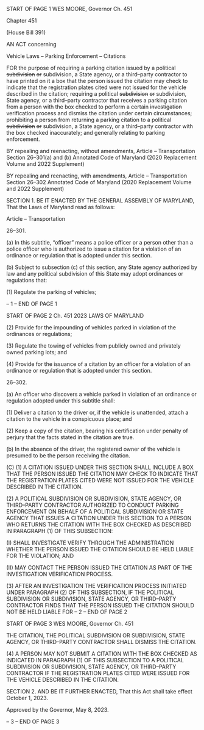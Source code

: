 START OF PAGE 1
WES MOORE, Governor Ch. 451

Chapter 451

(House Bill 391)

AN ACT concerning

Vehicle Laws – Parking Enforcement – Citations

FOR the purpose of requiring a parking citation issued by a political ~~subdivision~~ ~~or~~
subdivision, a State agency, or a third–party contractor to have printed on it a box
that the person issued the citation may check to indicate that the registration plates
cited were not issued for the vehicle described in the citation; requiring a political
~~subdivision~~ ~~or~~ subdivision, State agency, or a third–party contractor that receives a
parking citation from a person with the box checked to perform a certain
~~investigation~~ verification process and dismiss the citation under certain
circumstances; prohibiting a person from returning a parking citation to a political
~~subdivision~~ ~~or~~ subdivision, a State agency, or a third–party contractor with the box
checked inaccurately; and generally relating to parking enforcement.

BY repealing and reenacting, without amendments,
Article – Transportation
Section 26–301(a) and (b)
Annotated Code of Maryland
(2020 Replacement Volume and 2022 Supplement)

BY repealing and reenacting, with amendments,
Article – Transportation
Section 26–302
Annotated Code of Maryland
(2020 Replacement Volume and 2022 Supplement)

SECTION 1. BE IT ENACTED BY THE GENERAL ASSEMBLY OF MARYLAND,
That the Laws of Maryland read as follows:

Article – Transportation

26–301.

(a) In this subtitle, “officer” means a police officer or a person other than a police
officer who is authorized to issue a citation for a violation of an ordinance or regulation that
is adopted under this section.

(b) Subject to subsection (c) of this section, any State agency authorized by law
and any political subdivision of this State may adopt ordinances or regulations that:

(1) Regulate the parking of vehicles;

– 1 –
END OF PAGE 1

START OF PAGE 2
Ch. 451 2023 LAWS OF MARYLAND

(2) Provide for the impounding of vehicles parked in violation of the
ordinances or regulations;

(3) Regulate the towing of vehicles from publicly owned and privately
owned parking lots; and

(4) Provide for the issuance of a citation by an officer for a violation of an
ordinance or regulation that is adopted under this section.

26–302.

(a) An officer who discovers a vehicle parked in violation of an ordinance or
regulation adopted under this subtitle shall:

(1) Deliver a citation to the driver or, if the vehicle is unattended, attach a
citation to the vehicle in a conspicuous place; and

(2) Keep a copy of the citation, bearing his certification under penalty of
perjury that the facts stated in the citation are true.

(b) In the absence of the driver, the registered owner of the vehicle is presumed
to be the person receiving the citation.

(C) (1) A CITATION ISSUED UNDER THIS SECTION SHALL INCLUDE A BOX
THAT THE PERSON ISSUED THE CITATION MAY CHECK TO INDICATE THAT THE
REGISTRATION PLATES CITED WERE NOT ISSUED FOR THE VEHICLE DESCRIBED IN
THE CITATION.

(2) A POLITICAL SUBDIVISION OR SUBDIVISION, STATE AGENCY, OR
THIRD–PARTY CONTRACTOR AUTHORIZED TO CONDUCT PARKING ENFORCEMENT
ON BEHALF OF A POLITICAL SUBDIVISION OR STATE AGENCY THAT ISSUES A
CITATION UNDER THIS SECTION TO A PERSON WHO RETURNS THE CITATION WITH
THE BOX CHECKED AS DESCRIBED IN PARAGRAPH (1) OF THIS SUBSECTION:

(I) SHALL INVESTIGATE VERIFY THROUGH THE
ADMINISTRATION WHETHER THE PERSON ISSUED THE CITATION SHOULD BE HELD
LIABLE FOR THE VIOLATION; AND

(II) MAY CONTACT THE PERSON ISSUED THE CITATION AS PART
OF THE INVESTIGATION VERIFICATION PROCESS.

(3) AFTER AN INVESTIGATION THE VERIFICATION PROCESS
INITIATED UNDER PARAGRAPH (2) OF THIS SUBSECTION, IF THE POLITICAL
SUBDIVISION OR SUBDIVISION, STATE AGENCY, OR THIRD–PARTY CONTRACTOR
FINDS THAT THE PERSON ISSUED THE CITATION SHOULD NOT BE HELD LIABLE FOR
– 2 –
END OF PAGE 2

START OF PAGE 3
WES MOORE, Governor Ch. 451

THE CITATION, THE POLITICAL SUBDIVISION OR SUBDIVISION, STATE AGENCY, OR
THIRD–PARTY CONTRACTOR SHALL DISMISS THE CITATION.

(4) A PERSON MAY NOT SUBMIT A CITATION WITH THE BOX CHECKED
AS INDICATED IN PARAGRAPH (1) OF THIS SUBSECTION TO A POLITICAL
SUBDIVISION OR SUBDIVISION, STATE AGENCY, OR THIRD–PARTY CONTRACTOR IF
THE REGISTRATION PLATES CITED WERE ISSUED FOR THE VEHICLE DESCRIBED IN
THE CITATION.

SECTION 2. AND BE IT FURTHER ENACTED, That this Act shall take effect
October 1, 2023.

Approved by the Governor, May 8, 2023.

– 3 –
END OF PAGE 3